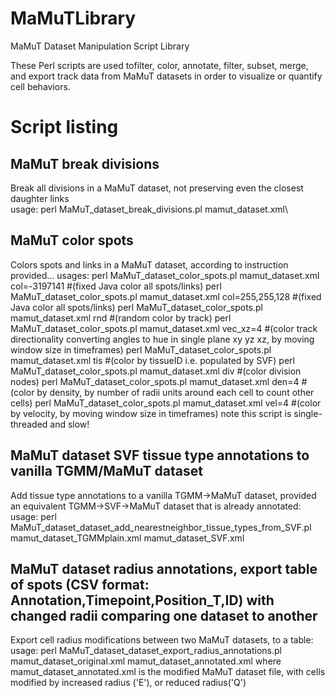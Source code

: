 # MaMuTLibrary
MaMuT Dataset Manipulation Script Library

These Perl scripts are used tofilter, color, annotate, filter, subset, merge, and export track data from MaMuT datasets in order to visualize or quantify cell behaviors.

# Script listing

## MaMuT break divisions
 Break all divisions in a MaMuT dataset, not preserving even the closest daughter links\
 usage: perl MaMuT_dataset_break_divisions.pl mamut_dataset.xml\
 
## MaMuT color spots
Colors spots and links in a MaMuT dataset, according to instruction provided...
usages: perl MaMuT_dataset_color_spots.pl mamut_dataset.xml col=-3197141 #(fixed Java color all spots/links)
                perl MaMuT_dataset_color_spots.pl mamut_dataset.xml col=255,255,128 #(fixed Java color all spots/links)
                perl MaMuT_dataset_color_spots.pl mamut_dataset.xml rnd #(random color by track)
                perl MaMuT_dataset_color_spots.pl mamut_dataset.xml vec_xz=4 #(color track directionality converting angles to hue in single plane xy yz xz, by moving window size in timeframes)
                perl MaMuT_dataset_color_spots.pl mamut_dataset.xml tis #(color by tissueID i.e. populated by SVF)
                perl MaMuT_dataset_color_spots.pl mamut_dataset.xml div #(color division nodes)
                perl MaMuT_dataset_color_spots.pl mamut_dataset.xml den=4 #(color by density, by number of radii units around each cell to count other cells)
                perl MaMuT_dataset_color_spots.pl mamut_dataset.xml vel=4 #(color by velocity, by moving window size in timeframes)
 note this script is single-threaded and slow!
 
## MaMuT dataset SVF tissue type annotations to vanilla TGMM/MaMuT dataset
 Add tissue type annotations to a vanilla TGMM->MaMuT dataset, provided an equivalent TGMM->SVF->MaMuT dataset that is already annotated:
 usage: perl MaMuT_dataset_dataset_add_nearestneighbor_tissue_types_from_SVF.pl mamut_dataset_TGMMplain.xml mamut_dataset_SVF.xml
 
## MaMuT dataset radius annotations, export table of spots (CSV format: Annotation,Timepoint,Position_T,ID) with changed radii comparing one dataset to another
 Export cell radius modifications between two MaMuT datasets, to a table:
 usage: perl MaMuT_dataset_dataset_export_radius_annotations.pl mamut_dataset_original.xml mamut_dataset_annotated.xml
	where mamut_dataset_annotated.xml is the modified MaMuT dataset file, with cells modified by increased radius ('E'), or reduced radius('Q')
  
  
